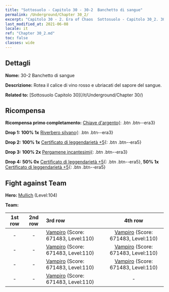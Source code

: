 ```yaml
---
title: "Sottosuolo - Capitolo 30 - 30-2  Banchetto di sangue"
permalink: /Underground/Chapter 30_2/
excerpt: "Capitolo 30 - 2. Era of Chaos  Sottosuolo - Capitolo 30_2. 30-2  Banchetto di sangue"
last_modified_at: 2021-06-08
locale: it
ref: "Chapter 30_2.md"
toc: false
classes: wide
---
```


## Dettagli

 **Nome:** 30-2  Banchetto di sangue

 **Descrizione:**       Rotea il calice di vino rosso e ubriacati del sapore del sangue.

 **Related to:** [Sottosuolo Capitolo 30](/it/Underground/Chapter 30/)

## Ricompensa

 **Ricompensa primo completamento:** [Chiave d'argento](/ItemsIT/con_693/){: .btn .btn--era3}

 **Drop 1:** **100% 1x** [Riverbero silvano](/ItemsIT/her_465/){: .btn .btn--era3}

 **Drop 2:** **100% 1x** [Certificato di leggendarietà +5](/ItemsIT/mat_102/){: .btn .btn--era5}

 **Drop 3:** **100% 2x** [Pergamene incantesimi](/ItemsIT/con_694/){: .btn .btn--era3}

 **Drop 4:** **50% 0x** [Certificato di leggendarietà +5](/ItemsIT/mat_102/){: .btn .btn--era5}, **50% 1x** [Certificato di leggendarietà +5](/ItemsIT/mat_102/){: .btn .btn--era5}


## Fight against Team
 **Hero:** [Mullich](/it/heroes/Mullich/) (Level:104)

 **Team:**


  | 1st row | 2nd row | 3rd row | 4th row |
  |:----:|:----:|:----|:----:|
  | - | - | [Vampiro](/it/units/Vampire/) (Score: 671483, Level:110)  | [Vampiro](/it/units/Vampire/) (Score: 671483, Level:110)  |
  | - | - | [Vampiro](/it/units/Vampire/) (Score: 671483, Level:110)  | [Vampiro](/it/units/Vampire/) (Score: 671483, Level:110)  |
  | - | - | [Vampiro](/it/units/Vampire/) (Score: 671483, Level:110)  | [Vampiro](/it/units/Vampire/) (Score: 671483, Level:110)  |
  | - | - | [Vampiro](/it/units/Vampire/) (Score: 671483, Level:110)  | - |


